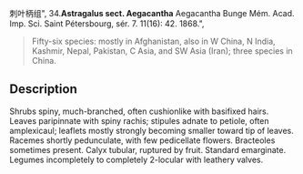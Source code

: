 刺叶柄组",
34.**Astragalus sect. Aegacantha** Aegacantha Bunge Mém. Acad. Imp. Sci. Saint Pétersbourg, sér. 7. 11(16): 42. 1868.",

> Fifty-six species: mostly in Afghanistan, also in W China, N India, Kashmir, Nepal, Pakistan, C Asia, and SW Asia (Iran); three species in China.

## Description
Shrubs spiny, much-branched, often cushionlike with basifixed hairs. Leaves paripinnate with spiny rachis; stipules adnate to petiole, often amplexicaul; leaflets mostly strongly becoming smaller toward tip of leaves. Racemes shortly pedunculate, with few pedicellate flowers. Bracteoles sometimes present. Calyx tubular, ruptured by fruit. Standard emarginate. Legumes incompletely to completely 2-locular with leathery valves.
